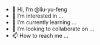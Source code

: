 - 👋 Hi, I’m @liu-yu-feng
- 👀 I’m interested in ...
- 🌱 I’m currently learning ...
- 💞️ I’m looking to collaborate on ...
- 📫 How to reach me ...

<!---
liu-yu-feng/liu-yu-feng is a ✨ special ✨ repository because its `README.md` (this file) appears on your GitHub profile.
You can click the Preview link to take a look at your changes.
--->
